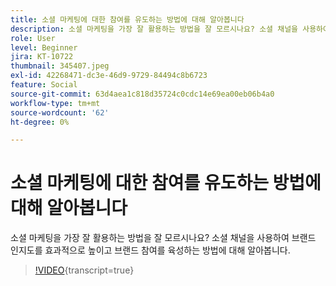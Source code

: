 ```yaml
---
title: 소셜 마케팅에 대한 참여를 유도하는 방법에 대해 알아봅니다
description: 소셜 마케팅을 가장 잘 활용하는 방법을 잘 모르시나요? 소셜 채널을 사용하여 브랜드 인지도를 효과적으로 높이고 브랜드 참여를 육성하는 방법에 대해 알아봅니다.
role: User
level: Beginner
jira: KT-10722
thumbnail: 345407.jpeg
exl-id: 42268471-dc3e-46d9-9729-84494c8b6723
feature: Social
source-git-commit: 63d4aea1c818d35724c0cdc14e69ea00eb06b4a0
workflow-type: tm+mt
source-wordcount: '62'
ht-degree: 0%

---
```


# 소셜 마케팅에 대한 참여를 유도하는 방법에 대해 알아봅니다

소셜 마케팅을 가장 잘 활용하는 방법을 잘 모르시나요? 소셜 채널을 사용하여 브랜드 인지도를 효과적으로 높이고 브랜드 참여를 육성하는 방법에 대해 알아봅니다.

>[!VIDEO](https://video.tv.adobe.com/v/3412043/?quality=12&learn=on&captions=kor){transcript=true}
